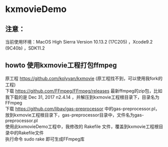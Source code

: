 # kxmovieDemo
## 注意：  
当前使用环境：MacOS High Sierra Version 10.13.2 (17C205) ，Xcode9.2 (9C40b) ，SDK11.2
## howto 使用kxmovie工程打包ffmpeg   
原工程 https://github.com/kolyvan/kxmovie (原工程找不到，可以使用我fork的工程)  
下载 https://github.com/FFmpeg/FFmpeg/releases 最新ffmpeg的zip包，比如我下载的是 Dec 31, 2017 n2.4.14 ，并解压到kxmovie工程根目录下，目录名为 FFmpeg  
下载 https://github.com/libav/gas-preprocessor 中的gas-preprocessor.pl，放到kxmovie工程根目录下，gas-preprocessor目录中，文件名为gas-preprocessor.pl  
使用此kxmovieDemo工程中，我修改的 Rakefile 文件，覆盖到kxmovie工程根目录中的Rakefile文件  
执行命令 sudo rake 即可生成FFmpeg库  
